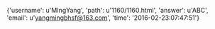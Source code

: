 {'username': u'MIngYang', 'path': u'1160/1160.html', 'answer': u'ABC', 'email': u'yangmingbhsf@163.com', 'time': '2016-02-23:07:47:51'}